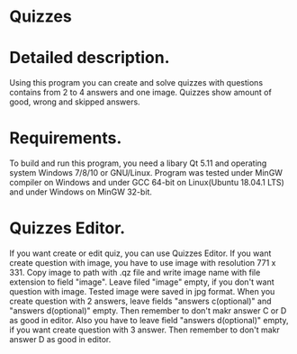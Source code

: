 # Quizzes

# Detailed description.
Using this program you can create and solve quizzes with questions contains from 2 to 4 answers and one image.
Quizzes show amount of good, wrong and skipped answers.

# Requirements.
To build and run this program, you need a libary Qt 5.11 and operating system Windows 7/8/10 or GNU/Linux.
Program was tested under MinGW compiler on Windows and under GCC 64-bit on Linux(Ubuntu 18.04.1 LTS) and under Windows on MinGW 32-bit.

# Quizzes Editor.
If you want create or edit quiz, you can use Quizzes Editor. If you want create question with image, you have to use image with resolution 771 x 331.
Copy image to path with .qz file and write image name with file extension to field "image". Leave filed "image" empty, if you don't want question with image. 
Tested image were saved in jpg format.
When you create question with 2 answers, leave fields "answers c(optional)" and "answers d(optional)" empty. 
Then remember to don't makr answer C or D as good in editor.
Also you have to leave field "answers d(optional)" empty, if you want create question with 3 answer.
Then remember to don't makr answer D as good in editor.
